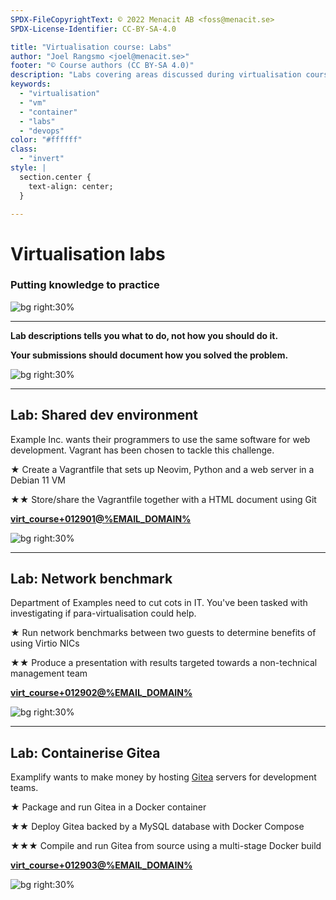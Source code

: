 ```yaml
---
SPDX-FileCopyrightText: © 2022 Menacit AB <foss@menacit.se>
SPDX-License-Identifier: CC-BY-SA-4.0

title: "Virtualisation course: Labs"
author: "Joel Rangsmo <joel@menacit.se>"
footer: "© Course authors (CC BY-SA 4.0)"
description: "Labs covering areas discussed during virtualisation course"
keywords:
  - "virtualisation"
  - "vm"
  - "container"
  - "labs"
  - "devops"
color: "#ffffff"
class:
  - "invert"
style: |
  section.center {
    text-align: center;
  }

---
```

<!-- _footer: "%ATTRIBUTION_PREFIX% Fritzchens Fritz (CC0 1.0)" -->
# Virtualisation labs
### Putting knowledge to practice

![bg right:30%](images/29-chip.jpg)

<!--
- So far, we've been going through a lot of theory

- Course exercises have been focused on the high level pros/cons of virtualisation

- We're about to put that knowledge to the test
-->

---
<!-- _footer: "%ATTRIBUTION_PREFIX% Mario Hoppmann (CC BY 2.0)" -->
**Lab descriptions tells you what to do, not how you should do it.**  
  
**Your submissions should document how you solved the problem.**

![bg right:30%](images/29-polar_bear.jpg)

<!--
- Labs will be based on different scenarios you may encounter in real life

- Just like in real life, no one will tell you exactly how to do it. Then the job should be
replaced by a shell script

- No one knows every on-top of their head, feel free to Google, discuss with class mates, look
through old slides and ask for support

- Let me know how you approached the challenge and why you chose the solution steps you did

- There are three labs. They each have a mandatory step that everyone should do

- They have option harder steps with I highly recommend tackling for higher grades. Recommend that
you focus on completing the first step of the three exercises first.
-->

---
<!-- _footer: "%ATTRIBUTION_PREFIX% Dennis van Zuijlekom (CC BY-SA 2.0)" -->
## Lab: Shared dev environment
Example Inc. wants their programmers to use the same software for web development.
Vagrant has been chosen to tackle this challenge.  
  
★ Create a Vagrantfile that sets up Neovim, Python and a web server in a Debian 11 VM  
  
★★ Store/share the Vagrantfile together with a HTML document using Git
  
**[virt_course+012901@%EMAIL_DOMAIN%](mailto:virt_course+012901@%EMAIL_DOMAIN%)**

![bg right:30%](images/29-lego.jpg)

---
<!-- _footer: "%ATTRIBUTION_PREFIX% William Murphy (CC BY-SA 2.0)" -->
## Lab: Network benchmark
Department of Examples need to cut cots in IT.
You've been tasked with investigating if para-virtualisation could help.  
  
★ Run network benchmarks between two guests to determine benefits of using Virtio NICs  
  
★★ Produce a presentation with results targeted towards a non-technical management team
   
**[virt_course+012902@%EMAIL_DOMAIN%](mailto:virt_course+012902@%EMAIL_DOMAIN%)**

![bg right:30%](images/29-street_art.jpg)

---
<!-- _footer: "%ATTRIBUTION_PREFIX% Steven Kay (CC BY-SA 2.0)" -->
## Lab: Containerise Gitea
Examplify wants to make money by hosting [Gitea](https://gitea.io) servers for development teams.  
  
★ Package and run Gitea in a Docker container  
  
★★ Deploy Gitea backed by a MySQL database with Docker Compose  
  
★★★ Compile and run Gitea from source using a multi-stage Docker build
   
**[virt_course+012903@%EMAIL_DOMAIN%](mailto:virt_course+012903@%EMAIL_DOMAIN%)**

![bg right:30%](images/29-pixel_map.jpg)
